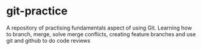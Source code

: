# git-practice

A repository of practising fundamentals aspect of using Git. Learning how to branch, merge, solve merge conflicts, creating feature branches and use git and github to do code reviews
